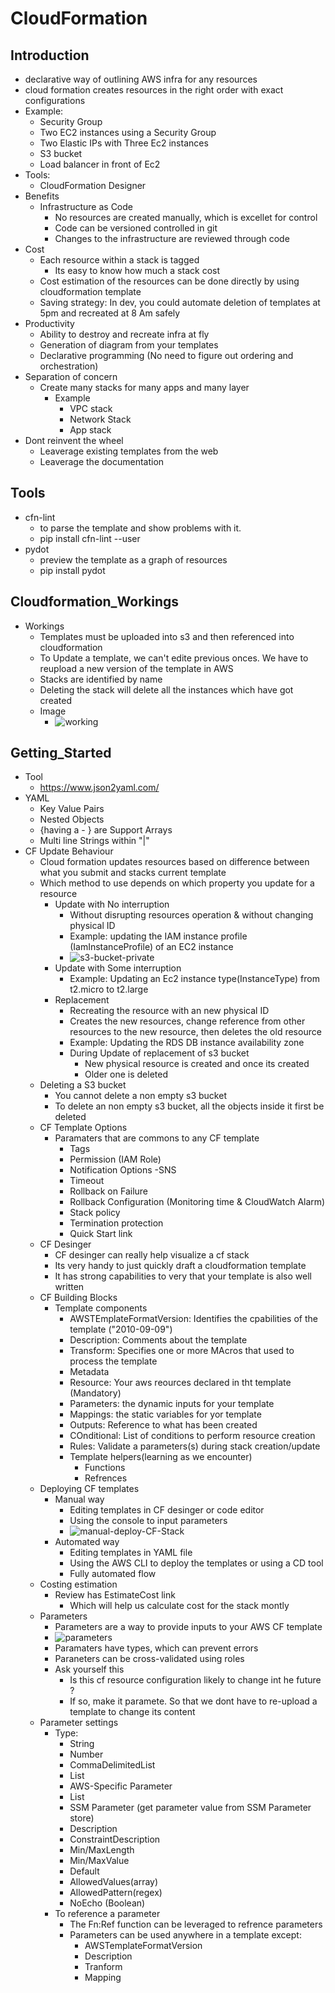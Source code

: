# CloudFormation 
## Introduction 
- declarative way of outlining AWS infra for any resources
- cloud formation creates resources in the right order with exact configurations 
- Example: 
  - Security Group
  - Two EC2 instances using a Security Group
  - Two Elastic IPs with Three Ec2 instances
  - S3 bucket 
  - Load balancer in front of Ec2 
- Tools:
  - CloudFormation Designer
- Benefits
  - Infrastructure as Code
    - No resources are created manually, which is excellet for control 
    - Code can be versioned controlled in git
    - Changes to the infrastructure are reviewed through code 
- Cost
  - Each resource within a stack is tagged
    - Its easy to know how much a stack cost
  - Cost estimation of the resources can be done directly by using cloudformation template 
  - Saving strategy: In dev, you could automate deletion of templates at 5pm and recreated at 8 Am safely
- Productivity 
  - Ability to destroy and recreate infra at fly
  - Generation of diagram from your templates 
  - Declarative programming (No need to figure out ordering and orchestration)
- Separation of concern
  - Create many stacks for many apps and many layer
    - Example
      - VPC stack
      - Network Stack
      - App stack
- Dont reinvent the wheel
  - Leaverage existing templates from the web 
  - Leaverage the documentation
## Tools
-  cfn-lint 
   -  to parse the template and show problems with it.
   -  pip install cfn-lint --user
-  pydot 
   -  preview the template as a graph of resources
   -  pip install pydot

## Cloudformation_Workings
- Workings
  - Templates must be uploaded into s3 and then referenced into cloudformation 
  - To Update a template, we can't edite previous onces. We have to reupload a new version of the template in AWS
  - Stacks are identified by name
  - Deleting the stack will delete all the instances which have got created
  - Image
    - ![working](./images/working.PNG)

## Getting_Started
- Tool 
  - https://www.json2yaml.com/ 
- YAML
  - Key Value Pairs
  - Nested Objects
  - {having a - } are Support Arrays
  - Multi line Strings within "|"
- CF Update Behaviour
  - Cloud formation updates resources based on difference between what you submit and stacks current template
  - Which method to use depends on which property you update for a resource
    - Update with No interruption
      - Without disrupting resources operation & without changing physical ID
      - Example: updating the IAM instance profile (IamInstanceProfile) of an EC2 instance
      - ![s3-bucket-private](./images/s3_bucket_private.PNG)
    - Update with Some interruption
      - Example: Updating an Ec2 instance type(InstanceType) from t2.micro to t2.large
    - Replacement
      - Recreating the resource with an new physical ID
      - Creates the new resources, change reference from other resources to the new resource, then deletes the old resource
      - Example: Updating the RDS DB instance availability zone 
      - During Update of replacement of s3 bucket
        - New physical resource is created and once its created 
        - Older one is deleted
  - Deleting a S3 bucket 
    - You cannot delete a non empty s3 bucket 
    - To delete an non empty s3 bucket, all the objects inside it first be deleted
  - CF Template Options
    - Paramaters that are commons to any CF template 
      - Tags
      - Permission (IAM Role)
      - Notification Options -SNS
      - Timeout
      - Rollback on Failure
      - Rollback Configuration (Monitoring time & CloudWatch Alarm)
      - Stack policy
      - Termination protection
      - Quick Start link
  - CF Desinger
    - CF desinger can really help visualize a cf stack
    - Its very handy to just quickly draft a cloudformation template 
    - It has strong capabilities to very that your template is also well written
  - CF Building Blocks
    - Template components 
      - AWSTEmplateFormatVersion: Identifies the cpabilities of the template ("2010-09-09")
      - Description: Comments about the template 
      - Transform: Specifies one or more MAcros that used to process the template
      - Metadata
      - Resource: Your aws reources declared in tht template (Mandatory)
      - Parameters: the dynamic inputs for your template
      - Mappings: the static variables for yor template
      - Outputs: Reference to what has been created
      - COnditional: List of conditions to perform resource creation
      - Rules: Validate a parameters(s) during stack creation/update
      - Template helpers(learning as we encounter)
        - Functions
        - Refrences
  - Deploying CF templates
    - Manual way
      - Editing templates in CF desinger or code editor
      - Using the console to input parameters
      - ![manual-deploy-CF-Stack](./images/manual-deploy-CF-Stack.PNG)
    - Automated way
      - Editing templates in YAML file 
      - Using the AWS CLI to deploy the templates or using a CD tool
      - Fully automated flow 
  - Costing estimation
    - Review has EstimateCost link 
      - Which will help us calculate cost for the stack montly
  - Parameters
    - Parameters are a way to provide inputs to your AWS CF template
    - ![parameters](./images/Parameters.JPG)
    - Paramaters have types, which can prevent errors
    - Paraneters can be cross-validated using roles 
    - Ask yourself this 
      - Is this cf resource configuration likely to change int he future ? 
      - If so, make it paramete. So that we dont have to re-upload a template to change its content
  - Parameter settings 
    - Type: 
      - String
      - Number
      - CommaDelimitedList
      - List<Number>
      - AWS-Specific Parameter
      - List<AWS-Specific Parameter>
      - SSM Parameter (get parameter value from SSM Parameter store)
      - Description
      - ConstraintDescription
      - Min/MaxLength
      - Min/MaxValue
      - Default
      - AllowedValues(array)
      - AllowedPattern(regex)
      - NoEcho (Boolean)
    - To reference a parameter
      - The Fn:Ref function can be leveraged to refrence parameters
      - Parameters can be used anywhere in a template except:
        - AWSTemplateFormatVersion
        - Description
        - Tranform
        - Mapping
